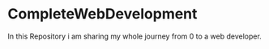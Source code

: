 # CompleteWebDevelopment
In this Repository  i am sharing my whole journey from 0 to a web developer.
